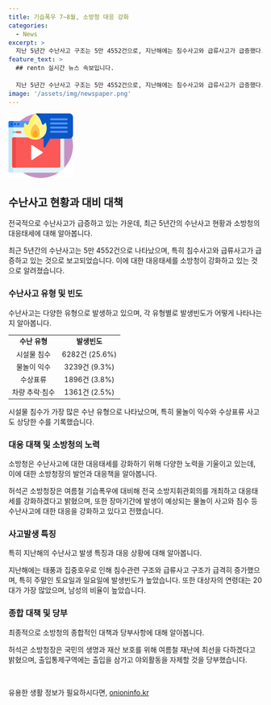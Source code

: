 ```yaml
---
title: 기습폭우 7~8월, 소방청 대응 강화
categories:
  - News
excerpt: >
  지난 5년간 수난사고 구조는 5만 4552건으로, 지난해에는 침수사고와 급류사고가 급증했다. 시설물 침수가 가장 많았으며, 소방청은 여름철 기습폭우에 대비해 대응태세를 강화하고, 장마가 시작된 가운데 긴급대응태세를 점검했다. 또한, 수난구조장비 확충과 사전 대피명령 내리기 등 적극적인 대응을 주문했다. 연령대는 20대가 가장 많았고, 허석곤 소방청장은 인명피해를 최소화하고자 총력을 경주할 것이라고 강조했다. (요약문 출처: 정책브리핑)
feature_text: >
  ## rentn 실시간 뉴스 속보입니다.

  지난 5년간 수난사고 구조는 5만 4552건으로, 지난해에는 침수사고와 급류사고가 급증했다. 시설물 침수가 가장 많았으며, 소방청은 여름철 기습폭우에 대비해 대응태세를 강화하고, 장마가 시작된 가운데 긴급대응태세를 점검했다. 또한, 수난구조장비 확충과 사전 대피명령 내리기 등 적극적인 대응을 주문했다. 연령대는 20대가 가장 많았고, 허석곤 소방청장은 인명피해를 최소화하고자 총력을 경주할 것이라고 강조했다. (요약문 출처: 정책브리핑)
image: '/assets/img/newspaper.png'
---
```


<p><img src="/assets/img/news.png" alt="rentncar 속보" /></p>

<h2 data-ke-size="size26">수난사고 현황과 대비 대책</h2>

<p>전국적으로 수난사고가 급증하고 있는 가운데, 최근 5년간의 수난사고 현황과 소방청의 대응태세에 대해 알아봅니다.</p>

<p data-ke-size="size16">최근 5년간의 수난사고는 5만 4552건으로 나타났으며, 특히 침수사고와 급류사고가 급증하고 있는 것으로 보고되었습니다. 이에 대한 대응태세를 소방청이 강화하고 있는 것으로 알려졌습니다.</p>

<h3>수난사고 유형 및 빈도</h3>

<p>수난사고는 다양한 유형으로 발생하고 있으며, 각 유형별로 발생빈도가 어떻게 나타나는지 알아봅니다.</p>

<table>
    <tr>
        <td style="text-align: center; height: 17px;"><b>수난 유형</b></td>
        <td style="text-align: center; height: 17px;"><b>발생빈도</b></td>
    </tr>
    <tr>
        <td style="text-align: center; height: 17px;">시설물 침수</td>
        <td style="text-align: center; height: 17px;">6282건 (25.6%)</td>
    </tr>
    <tr>
        <td style="text-align: center; height: 17px;">물놀이 익수</td>
        <td style="text-align: center; height: 17px;">3239건 (9.3%)</td>
    </tr>
    <tr>
        <td style="text-align: center; height: 17px;">수상표류</td>
        <td style="text-align: center; height: 17px;">1896건 (3.8%)</td>
    </tr>
    <tr>
        <td style="text-align: center; height: 17px;">차량 추락·침수</td>
        <td style="text-align: center; height: 17px;">1361건 (2.5%)</td>
    </tr>
</table>

<p data-ke-size="size16">시설물 침수가 가장 많은 수난 유형으로 나타났으며, 특히 물놀이 익수와 수상표류 사고도 상당한 수를 기록했습니다.</p>

<h3>대응 대책 및 소방청의 노력</h3>

<p>소방청은 수난사고에 대한 대응태세를 강화하기 위해 다양한 노력을 기울이고 있는데, 이에 대한 소방청장의 발언과 대응책을 알아봅니다.</p>

<p data-ke-size="size16">허석곤 소방청장은 여름철 기습폭우에 대비해 전국 소방지휘관회의를 개최하고 대응태세를 강화하겠다고 밝혔으며, 또한 장마기간에 발생이 예상되는 물놀이 사고와 침수 등 수난사고에 대한 대응을 강화하고 있다고 전했습니다.</p>

<h3>사고발생 특징</h3>

<p>특히 지난해의 수난사고 발생 특징과 대응 상황에 대해 알아봅니다.</p>

<p data-ke-size="size16">지난해에는 태풍과 집중호우로 인해 침수관련 구조와 급류사고 구조가 급격히 증가했으며, 특히 주말인 토요일과 일요일에 발생빈도가 높았습니다. 또한 대상자의 연령대는 20대가 가장 많았으며, 남성의 비율이 높았습니다.</p>

<h3>종합 대책 및 당부</h3>

<p>최종적으로 소방청의 종합적인 대책과 당부사항에 대해 알아봅니다.</p>

<p data-ke-size="size16">허석곤 소방청장은 국민의 생명과 재산 보호를 위해 여름철 재난에 최선을 다하겠다고 밝혔으며, 출입통제구역에는 출입을 삼가고 야외활동을 자제할 것을 당부했습니다.</p>

<p data-ke-size="size16">&nbsp;</p>
유용한 생활 정보가 필요하시다면, <a href="https://onioninfo.kr" rel="dofollow">onioninfo.kr</a>


